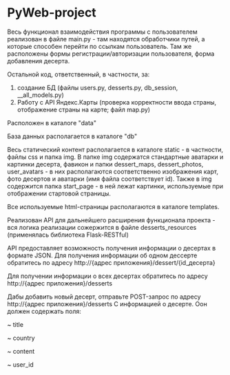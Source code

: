 # PyWeb-project

Весь функционал взаимодействия программы с пользователем реализован в файле main.py - там находятся обработчики путей, а которые способен перейти по ссылкам пользователь. Там же расположены формы регистрации/авторизации пользователя, форма добавления десерта.

Остальной код, ответственный, в частности, за:
1) создание БД (файлы users.py, desserts.py, db_session, __all_models.py)
2) Работу с API Яндекс.Карты (проверка корректности ввода страны, отображение страны на карте; файл map.py)

Расположен в каталоге "data"

База данных располагается в каталоге "db"

Весь статический контент располагается в каталоге static - в частности, файлы css и папка img. 
В папке img содержатся стандартные аватарки и картинки десерта, фавикон и папки dessert_maps, dessert_photos, user_avatars - в них располагаются соответственно изображения карт, фото десертов и аватарки (имя файла соответствует id). Также в img содержится папка start_page - в ней лежат картинки, используемые при отображении стартовой страницы. 

Все используемые html-страницы располагаются в каталоге templates.

Реализован API для дальнейшего расширения функционала проекта - вся 
логика реализации сожержится в файле desserts_resources (применялась библиотека Flask-RESTful)

API предоставляет возможность получения информации о десертах в формате JSON.
Для получения информации об одном дессерте обратитесь по адресу
http://{адрес приложения}/dessert/{id_десерта}

Для получении информации о всех десертах обратитесь по адресу
http://{адрес приложения}/desserts

Дабы добавить новый десерт, отправьте POST-запрос по адресу
http://{адрес приложения}/desserts
С информацией о десерте. Оон должен содержать поля:

~ title

~ country

~ content

~ user_id


